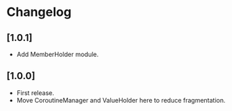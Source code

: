 # Changelog

## [1.0.1]
- Add MemberHolder module.


## [1.0.0]
- First release.
- Move CoroutineManager and ValueHolder here to reduce fragmentation.